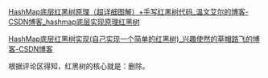 [HashMap底层红黑树原理（超详细图解）+手写红黑树代码_温文艾尔的博客-CSDN博客_hashmap底层实现原理红黑树](https://blog.csdn.net/wenwenaier/article/details/121526448?spm=1001.2101.3001.6650.6&utm_medium=distribute.pc_relevant.none-task-blog-2~default~BlogCommendFromBaidu~default-6-121526448-blog-109580974.pc_relevant_multi_platform_whitelistv1_exp2&depth_1-utm_source=distribute.pc_relevant.none-task-blog-2~default~BlogCommendFromBaidu~default-6-121526448-blog-109580974.pc_relevant_multi_platform_whitelistv1_exp2&utm_relevant_index=11)



[ HashMap底层红黑树实现(自己实现一个简单的红黑树)_兴趣使然的草帽路飞的博客-CSDN博客](https://blog.csdn.net/weixin_43591980/article/details/109580974?app_version=5.6.0&code=app_1562916241&csdn_share_tail={"type"%3A"blog"%2C"rType"%3A"article"%2C"rId"%3A"109580974"%2C"source"%3A"qq_51705526"}&ctrtid=IK98p&uLinkId=usr1mkqgl919blen&utm_source=app)

根据评论区得知，红黑树的核心就是：删除。

